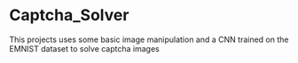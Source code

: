 # Captcha_Solver
This projects uses some basic image manipulation and a CNN trained on the EMNIST dataset to solve captcha images
